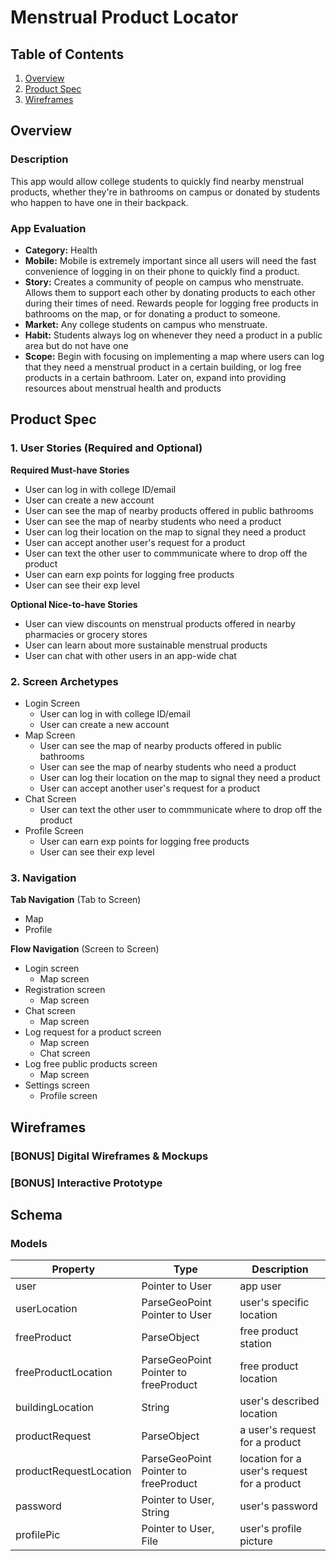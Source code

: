 # Menstrual Product Locator

## Table of Contents
1. [Overview](#Overview)
1. [Product Spec](#Product-Spec)
1. [Wireframes](#Wireframes)

## Overview
### Description
This app would allow college students to quickly find nearby menstrual products, whether they're in bathrooms on campus or donated by students who happen to have one in their backpack.

### App Evaluation
- **Category:** Health
- **Mobile:** Mobile is extremely important since all users will need the fast convenience of logging in on their phone to quickly find a product.
- **Story:** Creates a community of people on campus who menstruate. Allows them to support each other by donating products to each other during their times of need. Rewards people for logging free products in bathrooms on the map, or for donating a product to someone.
- **Market:** Any college students on campus who menstruate.
- **Habit:** Students always log on whenever they need a product in a public area but do not have one
- **Scope:** Begin with focusing on implementing a map where users can log that they need a menstrual product in a certain building, or log free products in a certain bathroom. Later on, expand into providing resources about menstrual health and products

## Product Spec
### 1. User Stories (Required and Optional)

**Required Must-have Stories**

* User can log in with college ID/email
* User can create a new account
* User can see the map of nearby products offered in public bathrooms
* User can see the map of nearby students who need a product
* User can log their location on the map to signal they need a product
* User can accept another user's request for a product
* User can text the other user to commmunicate where to drop off the product
* User can earn exp points for logging free products
* User can see their exp level

**Optional Nice-to-have Stories**

* User can view discounts on menstrual products offered in nearby pharmacies or grocery stores
* User can learn about more sustainable menstrual products
* User can chat with other users in an app-wide chat

### 2. Screen Archetypes

* Login Screen
   * User can log in with college ID/email
   * User can create a new account
* Map Screen
   * User can see the map of nearby products offered in public bathrooms
   * User can see the map of nearby students who need a product
   * User can log their location on the map to signal they need a product
   * User can accept another user's request for a product
* Chat Screen
    * User can text the other user to commmunicate where to drop off the product
* Profile Screen
    * User can earn exp points for logging free products
    * User can see their exp level

### 3. Navigation

**Tab Navigation** (Tab to Screen)

* Map
* Profile

**Flow Navigation** (Screen to Screen)
* Login screen
   * Map screen
* Registration screen
    * Map screen
* Chat screen
    * Map screen
* Log request for a product screen
    * Map screen
    * Chat screen
* Log free public products screen
    * Map screen
* Settings screen
    * Profile screen

## Wireframes

### [BONUS] Digital Wireframes & Mockups
### [BONUS] Interactive Prototype

## Schema
### Models
| Property               | Type                                 | Description                                 |
| ---------------------- | ------------------------------------ | ------------------------------------------- |
| user                   | Pointer to User                      | app user                                    |
| userLocation           | ParseGeoPoint Pointer to User        | user's specific location                    |
| freeProduct            | ParseObject                          | free product station                        |
| freeProductLocation    | ParseGeoPoint Pointer to freeProduct | free product location                       |
| buildingLocation       | String                               | user's described location                   |
| productRequest         | ParseObject                          | a user's request for a product              |
| productRequestLocation | ParseGeoPoint Pointer to freeProduct | location for a user's request for a product |
| password               | Pointer to User, String              | user's password                             |
| profilePic             | Pointer to User, File                | user's profile picture                      |
